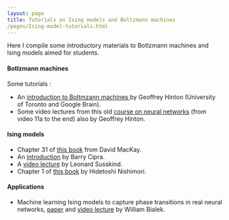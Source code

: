 ```yaml
---
layout: page
title: Tutorials on Ising models and Boltzmann machines
/pages/Ising-model-tutorials.html
---
```


Here I compile some introductory materials to Botlzmann machines and Ising models aimed for students.

#### Botlzmann machines

Some tutorials :
* An [introduction to Boltmzann machines ](https://www.cs.toronto.edu/~hinton/csc321/readings/boltz321.pdf) by Geoffrey Hinton (University of Toronto and Google Brain).
* Some video lectures from this old [course on neural networks](https://www.cs.toronto.edu/~hinton/coursera_lectures.html) (from video 11a to the end) also by Geoffrey Hinton.

#### Ising models
* Chapter 31 of [this book](http://www.inference.org.uk/itprnn/book.pdf) from David MacKay.
* An [introduction](https://www2.stat.duke.edu/~scs/Courses/Stat376/Papers/isingIntro.pdf) by Barry Cipra.
* A [video lecture](https://www.youtube.com/results?search_query=ising+model+neurons) by Leonard Susskind.
* Chapter 1 of [this book](https://cdn.preterhuman.net/texts/science_and_technology/physics/Statistical_physics/Statistical%20physics%20of%20spin%20glasses%20and%20information%20processing%20an%20introduction%20-%20Nishimori%20H..pdf) by Hidetoshi Nishimori.

#### Applications
* Machine learning Ising models to capture phase transitions in real neural networks, [paper](https://arxiv.org/abs/1012.2242) and [video lecture](https://www.youtube.com/watch?v=SZ74VtNffbY) by William Bialek.


